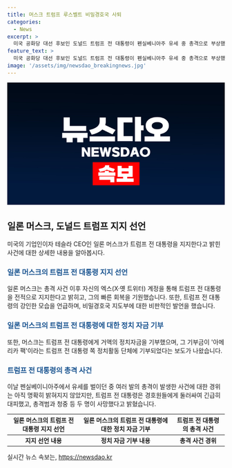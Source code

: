```yaml
---
title: 머스크 트럼프 루스벨트 비밀경호국 사퇴
categories:
  - News
excerpt: >
  미국 공화당 대선 후보인 도널드 트럼프 전 대통령이 펜실베니아주 유세 중 총격으로 부상했다. 이에 일론 머스크 테슬라 CEO가 트럼프를 지지하며 빠른 회복을 기원했다. 머스크는 트럼프가 강인한 후보라며 비밀경호국 지도부의 사퇴를 요구했고, 정치자금도 기부했다는 보도가 나왔다. 트럼프는 총격으로 즉시 대피했고, 총격범과 청중이 사망한 사건이 발생했다.
feature_text: >
  미국 공화당 대선 후보인 도널드 트럼프 전 대통령이 펜실베니아주 유세 중 총격으로 부상했다. 이에 일론 머스크 테슬라 CEO가 트럼프를 지지하며 빠른 회복을 기원했다. 머스크는 트럼프가 강인한 후보라며 비밀경호국 지도부의 사퇴를 요구했고, 정치자금도 기부했다는 보도가 나왔다. 트럼프는 총격으로 즉시 대피했고, 총격범과 청중이 사망한 사건이 발생했다.
image: '/assets/img/newsdao_breakingnews.jpg'
---
```


<p><img src="/assets/img/newsdao_breakingnews.jpg" alt="ranknews 속보" /></p>

<h2 data-ke-size="size26">일론 머스크, 도널드 트럼프 지지 선언</h2>

<p data-ke-size="size16">미국의 기업인이자 테슬라 CEO인 일론 머스크가 트럼프 전 대통령을 지지한다고 밝힌 사건에 대한 상세한 내용을 알아봅시다.</p>

<h3><b><span style="color: #1a5490;">일론 머스크의 트럼프 전 대통령 지지 선언</span></b></h3>

<p data-ke-size="size16">일론 머스크는 총격 사건 이후 자신의 엑스(X·옛 트위터) 계정을 통해 트럼프 전 대통령을 전적으로 지지한다고 밝히고, 그의 빠른 회복을 기원했습니다. 또한, 트럼프 전 대통령의 강인한 모습을 언급하며, 비밀경호국 지도부에 대한 비판적인 발언을 했습니다.</p>

<h3><b><span style="color: #1a5490;">일론 머스크의 트럼프 전 대통령에 대한 정치 자금 기부</span></b></h3>

<p data-ke-size="size16">또한, 머스크는 트럼프 전 대통령에게 거액의 정치자금을 기부했으며, 그 기부금이 '아메리카 팩'이라는 트럼프 전 대통령 쪽 정치활동 단체에 기부되었다는 보도가 나왔습니다.</p>

<h3><b><span style="color: #1a5490;">트럼프 전 대통령의 총격 사건</span></b></h3>

<p data-ke-size="size16">이날 펜실베이니아주에서 유세를 벌이던 중 여러 발의 총격이 발생한 사건에 대한 경위는 아직 명확히 밝혀지지 않았지만, 트럼프 전 대통령은 경호원들에게 둘러싸여 긴급히 대피했고, 총격범과 청중 등 두 명이 사망했다고 밝혔습니다.</p>

<table>
    <thead>
        <tr>
            <th>일론 머스크의 트럼프 전 대통령 지지 선언</th>
            <th>일론 머스크의 트럼프 전 대통령에 대한 정치 자금 기부</th>
            <th>트럼프 전 대통령의 총격 사건</th>
        </tr>
    </thead>
    <tbody>
        <tr>
            <td style="text-align: center; height: 17px;"><b>지지 선언 내용</b></td>
            <td style="text-align: center; height: 17px;"><b>정치 자금 기부 내용</b></td>
            <td style="text-align: center; height: 17px;"><b>총격 사건 경위</b></td>
        </tr>
    </tbody>
</table>

<p data-ke-size="size16"></p>
실시간 뉴스 속보는, <a href="https://newsdao.kr" rel="dofollow">https://newsdao.kr</a>


